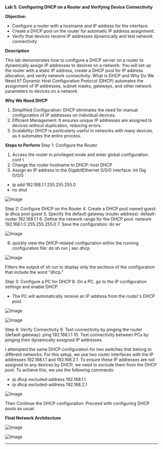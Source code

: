 **Lab 5. Configuring DHCP on a Router and Verifying Device Connectivity**

**Objective:**
-	Configure a router with a hostname and IP address for the interface.
-	Create a DHCP pool on the router for automatic IP address assignment.
-	Verify that devices receive IP addresses dynamically and test network connectivity.

**Description**

This lab demonstrates how to configure a DHCP server on a router to dynamically assign IP addresses to devices on a network. You will set up the router with a static IP address, create a DHCP pool for IP address allocation, and verify network connectivity. 
What is DHCP and Why Do We Need It?
Dynamic Host Configuration Protocol (DHCP) automates the assignment of IP addresses, subnet masks, gateways, and other network parameters to devices on a network.

**Why We Need DHCP**
1.	Simplified Configuration: DHCP eliminates the need for manual configuration of IP addresses on individual devices.
2.	Efficient Management: It ensures unique IP addresses are assigned to devices without duplication, reducing errors.
3.	Scalability: DHCP is particularly useful in networks with many devices, as it automates the entire process.

**Steps to Perform**
Step 1: Configure the Router
1.	Access the router in privileged mode and enter global configuration: conf t
2.	Change the router hostname to DHCP: host DHCP
3.	Assign an IP address to the GigabitEthernet 0/0/0 interface: int Gig 0/0/0
- ip add 192.168.1.1 255.255.255.0
- no shut

![Image](https://github.com/user-attachments/assets/e06d5b13-0c54-4b2c-b82a-4325919898b0)
 
Step 2: Configure DHCP on the Router
4.	Create a DHCP pool named guest: ip dhcp pool guest
5.	Specify the default gateway (router address): default-router 192.168.1.1
6.	Define the network range for the DHCP pool: network 192.168.1.0 255.255.255.0
7.	Save the configuration: do wr

![Image](https://github.com/user-attachments/assets/60d34774-a8ad-4ee6-8341-1993f798aa4b)
 
8.	quickly view the DHCP-related configuration within the running configuration file: do sh run | sec dhcp

![Image](https://github.com/user-attachments/assets/0f4e9ae8-4856-4f1c-ad87-1097e57e75f7)

Filters the output of sh run to display only the sections of the configuration that include the word "dhcp."
 
Step 3: Configure a PC for DHCP
8.	On a PC, go to the IP configuration settings and enable DHCP.
-	The PC will automatically receive an IP address from the router's DHCP pool.

![Image](https://github.com/user-attachments/assets/87667446-4dd9-490d-bd34-d20a4234eb8d)

![Image](https://github.com/user-attachments/assets/b07bda2a-8b11-485f-ad4c-ee41db767432)
 
Step 4: Verify Connectivity
9.	Test connectivity by pinging the router (default gateway): ping 192.168.1.1
10.	Test connectivity between PCs by pinging their dynamically assigned IP addresses.
 
I attempted the same DHCP configuration for two switches that belong to different networks. For this setup, we use two router interfaces with the IP addresses 192.168.1.1 and 192.168.2.1. To ensure these IP addresses are not assigned to any devices by DHCP, we need to exclude them from the DHCP pool. To achieve this, we use the following commands:
-	ip dhcp excluded-address 192.168.1.1
-	ip dhcp excluded-address 192.168.2.1

![Image](https://github.com/user-attachments/assets/71c2ff16-ca87-4d4b-a06f-81a26769d62d)

Then Continue the DHCP configuration: Proceed with configuring DHCP pools as usual.

**Final Network Architecture**

![Image](https://github.com/user-attachments/assets/ded22291-78ad-4b09-b89f-0c2d6b263976)

![Image](https://github.com/user-attachments/assets/05ebac31-4094-42d8-b3f0-9ed6a2f5d112)
 

 
________________________________________
